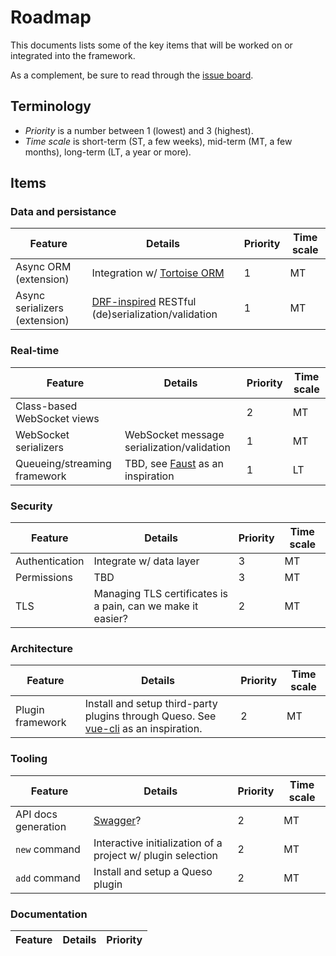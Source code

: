 # Roadmap

This documents lists some of the key items that will be worked on or integrated into the framework.

As a complement, be sure to read through the [issue board](https://github.com/bocadilloproject/bocadillo/issues).

## Terminology

- _Priority_ is a number between 1 (lowest) and 3 (highest).
- _Time scale_ is short-term (ST, a few weeks), mid-term (MT, a few months), long-term (LT, a year or more).

## Items

### Data and persistance

| Feature                       | Details                                                              | Priority | Time scale |
| ----------------------------- | -------------------------------------------------------------------- | -------- | ---------- |
| Async ORM (extension)         | Integration w/ [Tortoise ORM][tortoise]                              | 1        | MT         |
| Async serializers (extension) | [DRF-inspired][drf-serializers] RESTful (de)serialization/validation | 1        | MT         |

[tortoise]: https://tortoise.github.io
[drf-serializers]: https://www.django-rest-framework.org/api-guide/serializers/

### Real-time

| Feature                      | Details                                    | Priority | Time scale |
| ---------------------------- | ------------------------------------------ | -------- | ---------- |
| Class-based WebSocket views  |                                            | 2        | MT         |
| WebSocket serializers        | WebSocket message serialization/validation | 1        | MT         |
| Queueing/streaming framework | TBD, see [Faust][faust] as an inspiration  | 1        | LT         |

[faust]: https://faust.readthedocs.io

### Security

| Feature        | Details                                                     | Priority | Time scale |
| -------------- | ----------------------------------------------------------- | -------- | ---------- |
| Authentication | Integrate w/ data layer                                     | 3        | MT         |
| Permissions    | TBD                                                         | 3        | MT         |
| TLS            | Managing TLS certificates is a pain, can we make it easier? | 2        | MT         |

### Architecture

| Feature          | Details                                                                                                | Priority | Time scale |
| ---------------- | ------------------------------------------------------------------------------------------------------ | -------- | ---------- |
| Plugin framework | Install and setup third-party plugins through Queso. See [vue-cli][vue-cli-plugins] as an inspiration. | 2        | MT         |

[vue-cli-plugins]: https://cli.vuejs.org/guide/plugins-and-presets.html#plugins

### Tooling

| Feature             | Details                                                     | Priority | Time scale |
| ------------------- | ----------------------------------------------------------- | -------- | ---------- |
| API docs generation | [Swagger][swagger]?                                         | 2        | MT         |
| `new` command       | Interactive initialization of a project w/ plugin selection | 2        | MT         |
| `add` command       | Install and setup a Queso plugin                            | 2        | MT         |

[swagger]: https://swagger.io

### Documentation

| Feature | Details | Priority |
| ------- | ------- | -------- |

